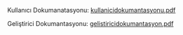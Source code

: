 
Kullanıcı Dokumanatasyonu: [kullanicidokumantasyonu.pdf](https://github.com/user-attachments/files/15540496/kullanicidokumantasyonu.pdf)





Geliştirici Dokumantasyonu: [gelistiricidokumantasyon.pdf](https://github.com/user-attachments/files/15540501/gelistiricidokumantasyon.pdf)
